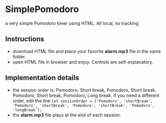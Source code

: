 # SimplePomodoro
a very simple Pomodoro timer using HTML. All local, no tracking

## Instructions
- download HTML file and place your favorite **alarm.mp3** file in the same folder. 
- open HTML file in browser and enjoy. Controls are self-explanatory.

## Implementation details
- the session order is: Pomodoro, Short break, Pomodoro, Short break, Pomodoro, Short break, Pomodoro, Long break. If you need a different order, edit the line `let sessionOrder = ['Pomodoro', 'shortBreak', 'Pomodoro', 'shortBreak', 'Pomodoro', 'shortBreak', 'Pomodoro', 'longBreak'];`
- the **alarm.mp3** file plays at the end of each session.
